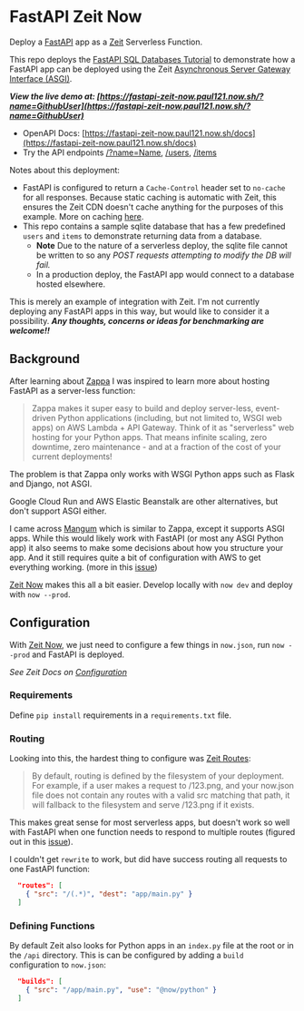 # FastAPI Zeit Now

Deploy a [FastAPI] app as a [Zeit] Serverless Function.

This repo deploys the [FastAPI SQL Databases Tutorial] to demonstrate how a FastAPI app can be deployed using the Zeit 
[Asynchronous Server Gateway Interface (ASGI)].

**_View the live demo at: [https://fastapi-zeit-now.paul121.now.sh/?name=GithubUser](https://fastapi-zeit-now.paul121.now.sh/?name=GithubUser)_**
- OpenAPI Docs: [https://fastapi-zeit-now.paul121.now.sh/docs](https://fastapi-zeit-now.paul121.now.sh/docs)
- Try the API endpoints [/?name=Name](https://fastapi-zeit-now.paul121.now.sh/?name=Name), [/users](https://fastapi-zeit-now.paul121.now.sh/users), [/items](https://fastapi-zeit-now.paul121.now.sh/items)

Notes about this deployment:
- FastAPI is configured to return a `Cache-Control` header set to `no-cache` for all responses. Because
static caching is automatic with Zeit, this ensures the Zeit CDN doesn't cache anything for the purposes of this 
example. More on caching [here](https://zeit.co/docs/v2/network/caching).
- This repo contains a sample sqlite database that has a few predefined `users` and `items` to demonstrate returning data
from a database.
  - **Note** Due to the nature of a serverless deploy, the sqlite file cannot be written to so any 
*POST requests attempting to modify the DB will fail.*
  - In a production deploy, the FastAPI app would connect to a 
database hosted elsewhere.

This is merely an example of integration with Zeit. I'm not currently deploying any FastAPI apps in this way, but would
like to consider it a possibility. **_Any thoughts, concerns or ideas for benchmarking are welcome!!_**

## Background

After learning about [Zappa] I was inspired to learn more about hosting FastAPI as a server-less function:
> Zappa makes it super easy to build and deploy server-less, event-driven Python applications (including, but not limited to, WSGI web apps) on AWS Lambda + API Gateway. Think of it as "serverless" web hosting for your Python apps. That means infinite scaling, zero downtime, zero maintenance - and at a fraction of the cost of your current deployments!

The problem is that Zappa only works with WSGI Python apps such as Flask and Django, not ASGI.

Google Cloud Run and AWS Elastic Beanstalk are other alternatives, but don't support ASGI either.

I came across [Mangum] which is similar to Zappa, except it supports ASGI apps. While this would likely work with 
FastAPI (or most any ASGI Python app) it also seems to make some decisions about how you structure your app. And it 
still requires quite a bit of configuration with AWS to get everything working. (more in this [issue](https://github.com/tiangolo/fastapi/issues/812))

[Zeit Now] makes this all a bit easier. Develop locally with `now dev` and deploy with `now --prod`.

## Configuration

With [Zeit Now], we just need to configure a few things in `now.json`, run `now --prod` and FastAPI is deployed.

*See Zeit Docs on [Configuration](https://zeit.co/docs/configuration)*

### Requirements

Define `pip install` requirements in a `requirements.txt` file.

### Routing

Looking into this, the hardest thing to configure was [Zeit Routes]: 
> By default, routing is defined by the filesystem of your deployment. For example, if a user makes a request to /123.png, and your now.json file does not contain any routes with a valid src matching that path, it will fallback to the filesystem and serve /123.png if it exists.

This makes great sense for most serverless apps, but doesn't work so well with FastAPI when one function needs to 
respond to multiple routes (figured out in this [issue](https://github.com/zeit/now/issues/3729#issuecomment-582114686)).

I couldn't get `rewrite` to work, but did have success routing all requests to one FastAPI function:
```json
  "routes": [
    { "src": "/(.*)", "dest": "app/main.py" }
  ]
```

### Defining Functions

By default Zeit also looks for Python apps in an `index.py` file at the root or in the `/api` directory. This is can be
configured by adding a `build` configuration to `now.json`:
```json
  "builds": [
    { "src": "/app/main.py", "use": "@now/python" }
  ]
```


[FastAPI]: https://fastapi.tiangolo.com
[FastAPI SQL Databases Tutorial]:https://fastapi.tiangolo.com/tutorial/sql-databases/#review-all-the-files
[Zeit]: https://zeit.co
[Zeit Now]: https://github.com/zeit/now/tree/master/packages/now-cli
[Asynchronous Server Gateway Interface (ASGI)]: https://zeit.co/docs/runtimes#advanced-usage/advanced-python-usage/asynchronous-server-gateway-interface
[Zeit Routes]: https://zeit.co/docs/configuration#project/routes
[Zappa]: https://github.com/Miserlou/Zappa
[Mangum]: https://github.com/erm/mangum